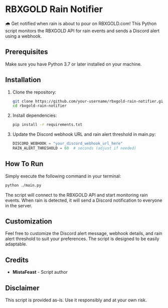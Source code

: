# RBXGOLD Rain Notifier

🌧️ Get notified when rain is about to pour on RBXGOLD.com! This Python script monitors the RBXGOLD API for rain events and sends a Discord alert using a webhook.

## Prerequisites

Make sure you have Python 3.7 or later installed on your machine.

## Installation

1. Clone the repository:
   ```bash
   git clone https://github.com/your-username/rbxgold-rain-notifier.git
   cd rbxgold-rain-notifier
   ```
   
2. Install dependencies:
   ```bash
   pip install -r requirements.txt
   ```
   
3. Update the Discord webhook URL and rain alert threshold in main.py:
   ```python
   DISCORD_WEBHOOK = "your_discord_webhook_url_here"
   RAIN_ALERT_THRESHOLD = 60  # seconds (adjust if needed)
   ```

## How To Run

Simply execute the following command in your terminal:
```bash
python ./main.py
```
The script will connect to the RBXGOLD API and start monitoring rain events. When rain is detected, it will send a Discord notification to everyone in the server.

## Customization

Feel free to customize the Discord alert message, webhook details, and rain alert threshold to suit your preferences. The script is designed to be easily adaptable.

## Credits

* **MistaFeast** - Script author

## Disclaimer

This script is provided as-is. Use it responsibly and at your own risk.
